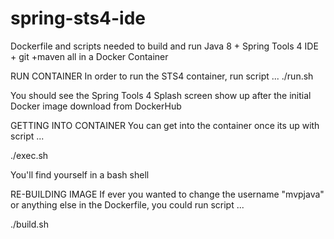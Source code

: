 # spring-sts4-ide
Dockerfile and scripts needed to build and run Java 8 + Spring Tools 4 IDE + git +maven all in a Docker Container


RUN CONTAINER 
In order to run the STS4 container, run script ...
./run.sh

You should see the Spring Tools 4 Splash screen show up 
after the initial Docker image download from DockerHub



GETTING INTO CONTAINER 
You can get into the container once its up with script ...

./exec.sh

You'll find yourself in a bash shell



RE-BUILDING IMAGE
If ever you wanted to change the username "mvpjava" or anything
else in the Dockerfile, you could run script ...

./build.sh

